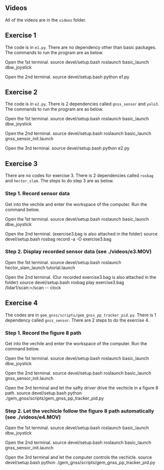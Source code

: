## Videos
All of the videos are in the `videos` folder.


## Exercise 1
The code is in `e1.py`. There are no dependency other than basic packages. The commands to run the program are as below.

Open the 1st terminal.
    source devel/setup.bash
    roslaunch basic_launch dbw_joystick

Open the 2nd terminal.
    source devel/setup.bash
    python e1.py

## Exercise 2
The code is in `e2.py`. There is 2 dependencies called `gnss_sensor` and `yolo3`. The commands to run the program are as below.

Open the 1st terminal.
    source devel/setup.bash
    roslaunch basic_launch dbw_joystick

Open the 2nd terminal.
    source devel/setup.bash
    roslaunch basic_launch gnss_sensor_init.launch

Open the 3rd terminal.
    source devel/setup.bash
    python e2.py

## Exercise 3
There are no codes for exercise 3. There is 2 dependencies called `rosbag` and `hector_slam`. The steps to do step 3 are as below.

### Step 1. Record sensor data 
Get into the vechile and enter the workspace of the computer. Run the command below.

Open the 1st terminal.
    source devel/setup.bash
    roslaunch basic_launch dbw_joystick

Open the 2nd terminal. (exercise3.bag is also attached in the folder)
    source devel/setup.bash
    rosbag record -a -O exercise3.bag 

### Step 2. Display recorded sensor data (see ./videos/e3.MOV)
Open the 1st terminal.
    source devel/setup.bash
    roslaunch hector_slam_launch tutorial.launch

Open the 2nd terminal. (Our recorded exercise3.bag is also attached in the folder)
    source devel/setup.bash
    rosbag play exercise3.bag /lidar1/scan:=/scan -- clock


## Exercise 4
The codes are in `gem_gnss/scripts/gem_gnss_pp_tracker_pid.py`. There is 1 dependency called `gnss_sensor`. There are 2 steps to do the exercise 4.

### Step 1. Record the figure 8 path 
Get into the vechile and enter the workspace of the computer. Run the command below.

Open the 1st terminal.
    source devel/setup.bash
    roslaunch basic_launch dbw_joystick

Open the 2nd terminal.
    source devel/setup.bash
    roslaunch basic_launch gnss_sensor_init.launch

Open the 3rd terminal and let the safty driver drive the vechicle in a figure 8 path.
    source devel/setup.bash
    python ./gem_gnss/scripts/gem_gnss_pp_tracker_pid.py

### Step 2. Let the vechicle follow the figure 8 path automatically (see ./videos/e4.MOV)
Open the 1st terminal.
    source devel/setup.bash
    roslaunch basic_launch dbw_joystick

Open the 2nd terminal.
    source devel/setup.bash
    roslaunch basic_launch gnss_sensor_init.launch

Open the 3rd terminal and let the computer controls the vechicle.
    source devel/setup.bash
    python ./gem_gnss/scripts/gem_gnss_pp_tracker_pid.py

